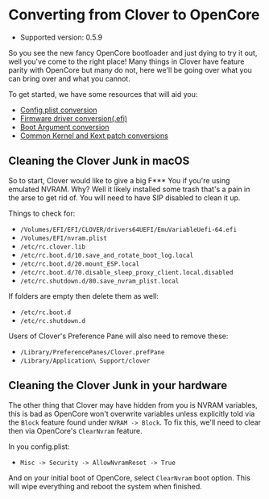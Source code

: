 # Converting from Clover to OpenCore

* Supported version: 0.5.9

So you see the new fancy OpenCore bootloader and just dying to try it out, well you've come to the right place! Many things in Clover have feature parity with OpenCore but many do not, here we'll be going over what you can bring over and what you cannot.

To get started, we have some resources that will aid you:

* [Config.plist conversion](/clover-conversion/Clover-config.md)
* [Firmware driver conversion(.efi)](/clover-conversion/clover-efi.md)
* [Boot Argument conversion](/clover-conversion/Clover-boot-arg.md)
* [Common Kernel and Kext patch conversions](/clover-conversion/clover-patch.md)

## Cleaning the Clover Junk in macOS

So to start, Clover would like to give a big F*** You if you're using emulated NVRAM. Why? Well it likely installed some trash that's a pain in the arse to get rid of. You will need to have SIP disabled to clean it up.

Things to check for:

* `/Volumes/EFI/EFI/CLOVER/drivers64UEFI/EmuVariableUefi-64.efi`
* `/Volumes/EFI/nvram.plist`
* `/etc/rc.clover.lib`
* `/etc/rc.boot.d/10.save_and_rotate_boot_log.local`
* `/etc/rc.boot.d/20.mount_ESP.local`
* `/etc/rc.boot.d/70.disable_sleep_proxy_client.local.disabled`
* `/etc/rc.shutdown.d/80.save_nvram_plist.local​`

If folders are empty then delete them as well:

* `/etc/rc.boot.d`
* `/etc/rc.shutdown.d​`

Users of Clover's Preference Pane will also need to remove these:

* `/Library/PreferencePanes/Clover.prefPane`
* `/Library/Application\ Support/clover`

## Cleaning the Clover Junk in your hardware

The other thing that Clover may have hidden from you is NVRAM variables, this is bad as OpenCore won't overwrite variables unless explicitly told via the `Block` feature found under `NVRAM -> Block`. To fix this, we'll need to clear then via OpenCore's `ClearNvram` feature.

In you config.plist:

* `Misc -> Security -> AllowNvramReset -> True`

And on your initial boot of OpenCore, select `ClearNvram` boot option. This will wipe everything and reboot the system when finished.
